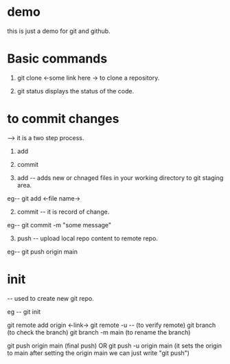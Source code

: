 # demo
this is just a demo for git and github.

# Basic commands
1. git clone <-some link here ->
to clone a repository.

2. git status 
displays the status of the code.


# to commit changes
--> it is a two step process.
1. add
2. commit

1. add -- adds new or chnaged files in your working directory to git staging area.

eg-- git add <-file name->

2. commit -- it is record of change.

eg-- git commit -m "some message"

3. push -- upload local repo content to remote repo.

eg-- git push origin main


# init 
-- used to create new git repo.

eg -- git init

git remote add origin <-link->
git remote -u -- (to verify remote)
git branch (to check the branch)
git branch -m main (to rename the branch)

git push origin main   (final push)
OR 
git push -u origin main (it sets the origin to main after setting the origin main we can just write "git push")

